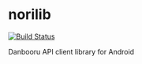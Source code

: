 norilib
=======

[![Build Status](https://travis-ci.org/tjg1/norilib.png?branch=master)](https://travis-ci.org/tjg1/norilib)

Danbooru API client library for Android
